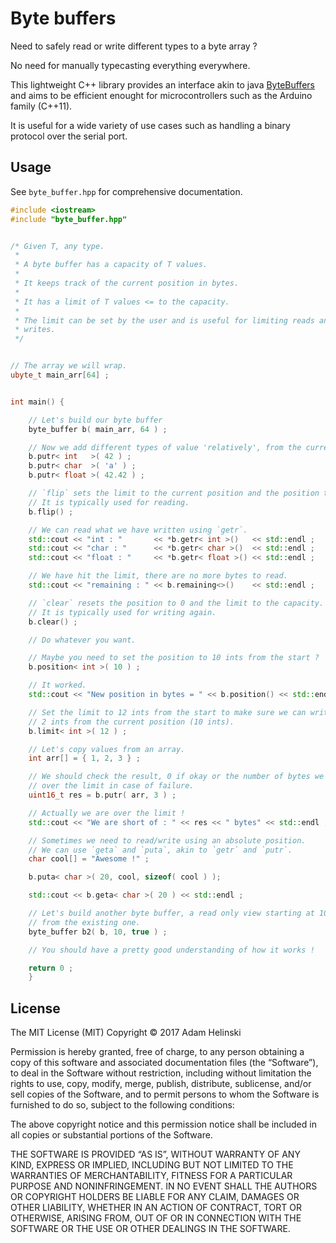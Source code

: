 # Byte buffers

Need to safely read or write different types to a byte array ?

No need for manually typecasting everything everywhere.

This lightweight C++ library provides an interface akin to java
[ByteBuffers](https://docs.oracle.com/javase/8/docs/api/java/nio/ByteBuffer.html)
and aims to be efficient enought for microcontrollers such as the Arduino
family (C++11).

It is useful for a wide variety of use cases such as handling a binary protocol
over the serial port.

## Usage

See `byte_buffer.hpp` for comprehensive documentation.

```cpp
#include <iostream>
#include "byte_buffer.hpp"


/* Given T, any type.
 *
 * A byte buffer has a capacity of T values.
 *
 * It keeps track of the current position in bytes.
 *
 * It has a limit of T values <= to the capacity.
 *
 * The limit can be set by the user and is useful for limiting reads and
 * writes.
 */


// The array we will wrap.
ubyte_t main_arr[64] ;


int main() {

    // Let's build our byte buffer
    byte_buffer b( main_arr, 64 ) ;

    // Now we add different types of value 'relatively', from the current position
	b.putr< int   >( 42 ) ;
	b.putr< char  >( 'a' ) ;
	b.putr< float >( 42.42 ) ;

    // `flip` sets the limit to the current position and the position to 0.
    // It is typically used for reading. 
    b.flip() ;

    // We can read what we have written using `getr`.
    std::cout << "int : "       << *b.getr< int >()   << std::endl ;
    std::cout << "char : "      << *b.getr< char >()  << std::endl ;
    std::cout << "float : "     << *b.getr< float >() << std::endl ;

    // We have hit the limit, there are no more bytes to read.
    std::cout << "remaining : " << b.remaining<>()    << std::endl ;

    // `clear` resets the position to 0 and the limit to the capacity.
    // It is typically used for writing again.
    b.clear() ;

    // Do whatever you want.

    // Maybe you need to set the position to 10 ints from the start ?
    b.position< int >( 10 ) ;

    // It worked.
    std::cout << "New position in bytes = " << b.position() << std::endl ;

    // Set the limit to 12 ints from the start to make sure we can write only
    // 2 ints from the current position (10 ints).
    b.limit< int >( 12 ) ;

    // Let's copy values from an array.
    int arr[] = { 1, 2, 3 } ;

    // We should check the result, 0 if okay or the number of bytes we are
    // over the limit in case of failure.
    uint16_t res = b.putr( arr, 3 ) ;

    // Actually we are over the limit !
    std::cout << "We are short of : " << res << " bytes" << std::endl ;

    // Sometimes we need to read/write using an absolute position.
    // We can use `geta` and `puta`, akin to `getr` and `putr`.
    char cool[] = "Awesome !" ;

    b.puta< char >( 20, cool, sizeof( cool ) );

    std::cout << b.geta< char >( 20 ) << std::endl ;

    // Let's build another byte buffer, a read only view starting at 10 bytes
    // from the existing one.
    byte_buffer b2( b, 10, true ) ;

    // You should have a pretty good understanding of how it works !

    return 0 ;
	}
```

## License

The MIT License (MIT)
Copyright © 2017 Adam Helinski

Permission is hereby granted, free of charge, to any person obtaining a copy
of this software and associated documentation files (the “Software”), to deal
in the Software without restriction, including without limitation the rights
to use, copy, modify, merge, publish, distribute, sublicense, and/or sell
copies of the Software, and to permit persons to whom the Software is
furnished to do so, subject to the following conditions:

The above copyright notice and this permission notice shall be included in
all copies or substantial portions of the Software.

THE SOFTWARE IS PROVIDED “AS IS”, WITHOUT WARRANTY OF ANY KIND, EXPRESS OR
IMPLIED, INCLUDING BUT NOT LIMITED TO THE WARRANTIES OF MERCHANTABILITY,
FITNESS FOR A PARTICULAR PURPOSE AND NONINFRINGEMENT. IN NO EVENT SHALL THE
AUTHORS OR COPYRIGHT HOLDERS BE LIABLE FOR ANY CLAIM, DAMAGES OR OTHER
LIABILITY, WHETHER IN AN ACTION OF CONTRACT, TORT OR OTHERWISE, ARISING FROM,
OUT OF OR IN CONNECTION WITH THE SOFTWARE OR THE USE OR OTHER DEALINGS IN
THE SOFTWARE.
